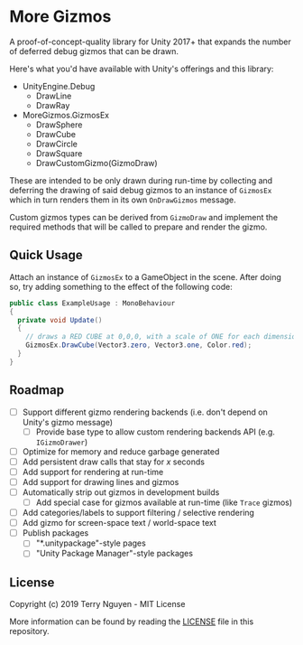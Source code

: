 # More Gizmos

A proof-of-concept-quality library for Unity 2017+ that expands the number of
deferred debug gizmos that can be drawn.

Here's what you'd have available with Unity's offerings and this library:

- UnityEngine.Debug
  - DrawLine
  - DrawRay
- MoreGizmos.GizmosEx
  - DrawSphere
  - DrawCube
  - DrawCircle
  - DrawSquare
  - DrawCustomGizmo(GizmoDraw)

These are intended to be only drawn during run-time by collecting and deferring
the drawing of said debug gizmos to an instance of `GizmosEx` which in turn
renders them in its own `OnDrawGizmos` message.

Custom gizmos types can be derived from `GizmoDraw` and implement the required
methods that will be called to prepare and render the gizmo.

## Quick Usage

Attach an instance of `GizmosEx` to a GameObject in the scene. After doing so,
try adding something to the effect of the following code:

```c#
public class ExampleUsage : MonoBehaviour
{
  private void Update()
  {
    // draws a RED CUBE at 0,0,0, with a scale of ONE for each dimension
    GizmosEx.DrawCube(Vector3.zero, Vector3.one, Color.red);
  }
}
```

## Roadmap

- [ ] Support different gizmo rendering backends (i.e. don't depend on Unity's gizmo message)
  - [ ] Provide base type to allow custom rendering backends API (e.g. `IGizmoDrawer`)
- [ ] Optimize for memory and reduce garbage generated
- [ ] Add persistent draw calls that stay for _x_ seconds
- [ ] Add support for rendering at run-time
- [ ] Add support for drawing lines and gizmos
- [ ] Automatically strip out gizmos in development builds
  - [ ] Add special case for gizmos available at run-time (like `Trace` gizmos)
- [ ] Add categories/labels to support filtering / selective rendering
- [ ] Add gizmo for screen-space text / world-space text
- [ ] Publish packages
  - [ ] "*.unitypackage"-style pages
  - [ ] "Unity Package Manager"-style packages

## License

Copyright (c) 2019 Terry Nguyen - MIT License

More information can be found by reading the [LICENSE](LICENSE.md) file in this
repository.